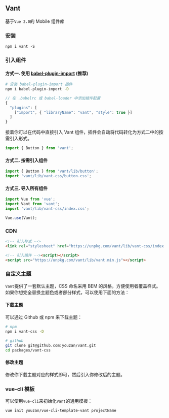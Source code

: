 ## Vant

基于`Vue 2.0`的 Mobile 组件库

### 安装

```shell
npm i vant -S
```

### 引入组件

#### 方式一. 使用 [babel-plugin-import](https://github.com/ant-design/babel-plugin-import) (推荐)
```bash
# 安装 babel-plugin-import 插件
npm i babel-plugin-import -D
```

```js
// 在 .babelrc 或 babel-loader 中添加插件配置
{
  "plugins": [
    ["import", { "libraryName": "vant", "style": true }]
  ]
}
```

接着你可以在代码中直接引入 Vant 组件，插件会自动将代码转化为方式二中的按需引入形式。

```js
import { Button } from 'vant';
```

#### 方式二. 按需引入组件

```js
import { Button } from 'vant/lib/button';
import 'vant/lib/vant-css/button.css';
```
 
#### 方式三. 导入所有组件

```js
import Vue from 'vue';
import Vant from 'vant';
import 'vant/lib/vant-css/index.css';

Vue.use(Vant);
```

### CDN

```html
<!-- 引入样式 -->
<link rel="stylesheet" href="https://unpkg.com/vant/lib/vant-css/index.css">

<!-- 引入组件 --><script></script>
<script src="https://unpkg.com/vant/lib/vant.min.js"></script>
```

### 自定义主题

`Vant`提供了一套默认主题，CSS 命名采用 BEM 的风格，方便使用者覆盖样式。如果你想完全替换主题色或者部分样式，可以使用下面的方法：

#### 下载主题

可以通过 Github 或 npm 来下载主题：

```bash
# npm
npm i vant-css -D

# github
git clone git@github.com:youzan/vant.git
cd packages/vant-css
```

#### 修改主题

修改你下载主题对应的样式即可，然后引入你修改后的主题。

### vue-cli 模板
可以使用`vue-cli`来初始化`Vant`的通用模板：

```shell
vue init youzan/vue-cli-template-vant projectName
```
